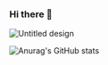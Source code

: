 ### Hi there 👋

![Untitled design](https://user-images.githubusercontent.com/113392926/216154886-2d7c86b5-7522-42d6-ad0d-1835fbd9675f.gif)


![Anurag's GitHub stats](https://github-readme-stats.vercel.app/api?username=eizeek&theme=chartreuse-dark&show_icons=true)


